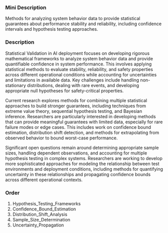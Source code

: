 ### Mini Description

Methods for analyzing system behavior data to provide statistical guarantees about performance stability and reliability, including confidence intervals and hypothesis testing approaches.

### Description

Statistical Validation in AI deployment focuses on developing rigorous mathematical frameworks to analyze system behavior data and provide quantifiable confidence in system performance. This involves applying statistical methods to evaluate stability, reliability, and safety properties across different operational conditions while accounting for uncertainties and limitations in available data. Key challenges include handling non-stationary distributions, dealing with rare events, and developing appropriate null hypotheses for safety-critical properties.

Current research explores methods for combining multiple statistical approaches to build stronger guarantees, including techniques from extreme value theory, sequential hypothesis testing, and Bayesian inference. Researchers are particularly interested in developing methods that can provide meaningful guarantees with limited data, especially for rare failure modes or edge cases. This includes work on confidence bound estimation, distribution shift detection, and methods for extrapolating from observed behavior to bound worst-case performance.

Significant open questions remain around determining appropriate sample sizes, handling dependent observations, and accounting for multiple hypothesis testing in complex systems. Researchers are working to develop more sophisticated approaches for modeling the relationship between test environments and deployment conditions, including methods for quantifying uncertainty in these relationships and propagating confidence bounds across different operational contexts.

### Order

1. Hypothesis_Testing_Frameworks
2. Confidence_Bound_Estimation
3. Distribution_Shift_Analysis
4. Sample_Size_Determination
5. Uncertainty_Propagation
